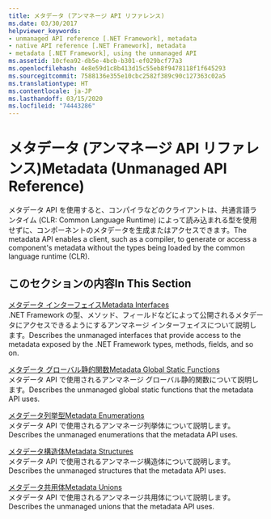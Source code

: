 ```yaml
---
title: メタデータ (アンマネージ API リファレンス)
ms.date: 03/30/2017
helpviewer_keywords:
- unmanaged API reference [.NET Framework], metadata
- native API reference [.NET Framework], metadata
- metadata [.NET Framework], using the unmanaged API
ms.assetid: 10cfea92-db5e-4bcb-b301-ef029bcf77a3
ms.openlocfilehash: 4e8e59d1c8b413d15c55eb8f9478118f1f645293
ms.sourcegitcommit: 7588136e355e10cbc2582f389c90c127363c02a5
ms.translationtype: HT
ms.contentlocale: ja-JP
ms.lasthandoff: 03/15/2020
ms.locfileid: "74443286"
---
```

# <a name="metadata-unmanaged-api-reference"></a><span data-ttu-id="ec5f7-102">メタデータ (アンマネージ API リファレンス)</span><span class="sxs-lookup"><span data-stu-id="ec5f7-102">Metadata (Unmanaged API Reference)</span></span>
<span data-ttu-id="ec5f7-103">メタデータ API を使用すると、コンパイラなどのクライアントは、共通言語ランタイム (CLR: Common Language Runtime) によって読み込まれる型を使用せずに、コンポーネントのメタデータを生成またはアクセスできます。</span><span class="sxs-lookup"><span data-stu-id="ec5f7-103">The metadata API enables a client, such as a compiler, to generate or access a component's metadata without the types being loaded by the common language runtime (CLR).</span></span>  
  
## <a name="in-this-section"></a><span data-ttu-id="ec5f7-104">このセクションの内容</span><span class="sxs-lookup"><span data-stu-id="ec5f7-104">In This Section</span></span>  
 [<span data-ttu-id="ec5f7-105">メタデータ インターフェイス</span><span class="sxs-lookup"><span data-stu-id="ec5f7-105">Metadata Interfaces</span></span>](../../../../docs/framework/unmanaged-api/metadata/metadata-interfaces.md)  
 <span data-ttu-id="ec5f7-106">.NET Framework の型、メソッド、フィールドなどによって公開されるメタデータにアクセスできるようにするアンマネージ インターフェイスについて説明します。</span><span class="sxs-lookup"><span data-stu-id="ec5f7-106">Describes the unmanaged interfaces that provide access to the metadata exposed by the .NET Framework types, methods, fields, and so on.</span></span>  
  
 [<span data-ttu-id="ec5f7-107">メタデータ グローバル静的関数</span><span class="sxs-lookup"><span data-stu-id="ec5f7-107">Metadata Global Static Functions</span></span>](../../../../docs/framework/unmanaged-api/metadata/metadata-global-static-functions.md)  
 <span data-ttu-id="ec5f7-108">メタデータ API で使用されるアンマネージ グローバル静的関数について説明します。</span><span class="sxs-lookup"><span data-stu-id="ec5f7-108">Describes the unmanaged global static functions that the metadata API uses.</span></span>  
  
 [<span data-ttu-id="ec5f7-109">メタデータ列挙型</span><span class="sxs-lookup"><span data-stu-id="ec5f7-109">Metadata Enumerations</span></span>](../../../../docs/framework/unmanaged-api/metadata/metadata-enumerations.md)  
 <span data-ttu-id="ec5f7-110">メタデータ API で使用されるアンマネージ列挙体について説明します。</span><span class="sxs-lookup"><span data-stu-id="ec5f7-110">Describes the unmanaged enumerations that the metadata API uses.</span></span>  
  
 [<span data-ttu-id="ec5f7-111">メタデータ構造体</span><span class="sxs-lookup"><span data-stu-id="ec5f7-111">Metadata Structures</span></span>](../../../../docs/framework/unmanaged-api/metadata/metadata-structures.md)  
 <span data-ttu-id="ec5f7-112">メタデータ API で使用されるアンマネージ構造体について説明します。</span><span class="sxs-lookup"><span data-stu-id="ec5f7-112">Describes the unmanaged structures that the metadata API uses.</span></span>  
  
 [<span data-ttu-id="ec5f7-113">メタデータ共用体</span><span class="sxs-lookup"><span data-stu-id="ec5f7-113">Metadata Unions</span></span>](../../../../docs/framework/unmanaged-api/metadata/metadata-unions.md)  
 <span data-ttu-id="ec5f7-114">メタデータ API で使用されるアンマネージ共用体について説明します。</span><span class="sxs-lookup"><span data-stu-id="ec5f7-114">Describes the unmanaged unions that the metadata API uses.</span></span>
